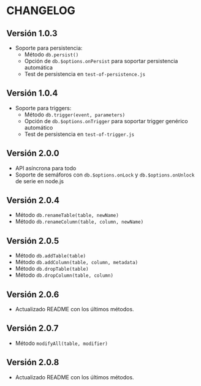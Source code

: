 # CHANGELOG

## Versión 1.0.3

- Soporte para persistencia:
   - Método `db.persist()`
   - Opción de `db.$options.onPersist` para soportar persistencia automática
   - Test de persistencia en `test-of-persistence.js`

## Versión 1.0.4

- Soporte para triggers:
   - Método `db.trigger(event, parameters)`
   - Opción de `db.$options.onTrigger` para soportar trigger genérico automático
   - Test de persistencia en `test-of-trigger.js`

## Versión 2.0.0

- API asíncrona para todo
- Soporte de semáforos con `db.$options.onLock` y `db.$options.onUnlock` de serie en node.js

## Versión 2.0.4

- Método `db.renameTable(table, newName)`
- Método `db.renameColumn(table, column, newName)`

## Versión 2.0.5

- Método `db.addTable(table)`
- Método `db.addColumn(table, column, metadata)`
- Método `db.dropTable(table)`
- Método `db.dropColumn(table, column)`

## Versión 2.0.6

- Actualizado README con los últimos métodos.

## Versión 2.0.7

- Método `modifyAll(table, modifier)`

## Versión 2.0.8

- Actualizado README con los últimos métodos.
